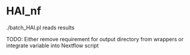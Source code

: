 # HAI_nf
./batch_HAI.pl reads results

TODO: Either remove requirement for output directory from wrappers or integrate variable into Nextflow script 
